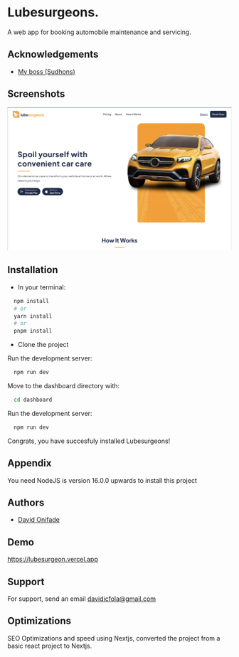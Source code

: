 # Lubesurgeons.

A web app for booking automobile maintenance and servicing.

## Acknowledgements

- [My boss (Sudhons)](https://github.com/sudhons)

## Screenshots

![App Screenshot](https://github.com/Zyzer01/Lubesurgeon/blob/main/public/images/Screenshot%202023-09-01%20at%2010.04.40.png)

## Installation 

- In your terminal:

```bash
  npm install
  # or
  yarn install
  # or
  pnpm install
```

- Clone the project

Run the development server:

```bash
  npm run dev
```

Move to the dashboard directory with:

```bash
  cd dashboard
```

Run the development server:

```bash
  npm run dev
```

Congrats, you have succesfuly installed Lubesurgeons!

## Appendix

You need NodeJS is version 16.0.0 upwards to install this project

## Authors

- [David Onifade](https://www.x.com/zyzer01)

## Demo

https://lubesurgeon.vercel.app

## Support

For support, send an email davidicfola@gmail.com

## Optimizations

SEO Optimizations and speed using Nextjs, converted the project from a basic react project to Nextjs.
